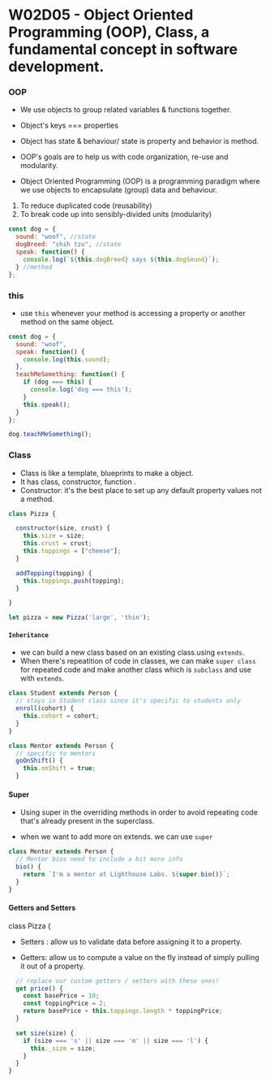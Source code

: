 # W02D05 - Object Oriented Programming (OOP), Class, a fundamental concept in software development.

### OOP
* We use objects to group related variables & functions together. 
* Object's keys === properties
* Object has state & behaviour/ state is property and behavior is method.

* OOP's goals are to help us with code organization, re-use and modularity. 
* Object Oriented Programming (OOP) is a programming paradigm where we use objects to encapsulate (group) data and behaviour.
1. To reduce duplicated code (reusability)
2. To break code up into sensibly-divided units (modularity)


```js
const dog = {
  sound: "woof", //state
  dogBreed: "shih tzu", //state
  speak: function() {
    console.log(`${this.dogBreed} says ${this.dogSound}`);
  } //method
};
```

### this 
* use `this` whenever your method is accessing a property or another method on the same object. 
```js
const dog = {
  sound: "woof",
  speak: function() {
    console.log(this.sound);
  },
  teachMeSomething: function() {
    if (dog === this) {
      console.log('dog === this');
    }
    this.speak();
  }
};

dog.teachMeSomething();
```
### Class
* Class is like a template, blueprints to make a object. 
* It has class, constructor, function .
* Constructor: it's the best place to set up any default property values not a method.  
```js
class Pizza {

  constructor(size, crust) {
    this.size = size;
    this.crust = crust;
    this.toppings = ["cheese"];
  }

  addTopping(topping) {
    this.toppings.push(topping);
  }

}
```
```js
let pizza = new Pizza('large', 'thin');
```

#### `Inheritance`
* we can build a new class based on an existing class.using `extends`.
* When there's repeatition of code in classes, we can make `super class` for repeated code and make another class which is `subclass` and use with `extends`.

```js
class Student extends Person {
  // stays in Student class since it's specific to students only
  enroll(cohort) {
    this.cohort = cohort;
  }
}

class Mentor extends Person {
  // specific to mentors
  goOnShift() {
    this.onShift = true;
  }
```

#### Super

* Using super in the overriding methods in order to avoid repeating code that's already present in the superclass.

* when we want to add more on extends. we can use `super`
```js
class Mentor extends Person {
  // Mentor bios need to include a bit more info
  bio() {
    return `I'm a mentor at Lighthouse Labs. ${super.bio()}`;
  }
}
```
#### Getters and Setters

class Pizza {
* Setters : allow us to validate data before assigning it to a property.

* Getters: allow us to compute a value on the fly instead of simply pulling it out of a property. 


```js
  // replace our custom getters / setters with these ones!
  get price() {
    const basePrice = 10;
    const toppingPrice = 2;
    return basePrice + this.toppings.length * toppingPrice;
  }

  set size(size) {
    if (size === 's' || size === 'm' || size === 'l') {
      this._size = size;
    }
  }
}
```

